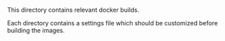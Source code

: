 This directory contains relevant docker builds.

Each directory contains a settings file which
should be customized before building the images.